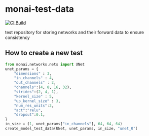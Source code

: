 # monai-test-data

[![CI Build](https://github.com/Project-MONAI/MONAI-extra-test-data/workflows/build/badge.svg?branch=main)](https://github.com/Project-MONAI/MONAI-extra-test-data/commits/main)

test repository for storing networks and their forward data to ensure consistency

## How to create a new test

```python
from monai.networks.nets import UNet
unet_params = {
    "dimensions" : 3,
    "in_channels" : 4,
    "out_channels" : 2,
    "channels":(4, 8, 16, 32),
    "strides":(2, 4, 1),
    "kernel_size" : 5,
    "up_kernel_size" : 3,
    "num_res_units":2,
    "act":"relu",
    "dropout":0.1,
}
in_size = (1, unet_params["in_channels"], 64, 64, 64)
create_model_test_data(UNet, unet_params, in_size, "unet_0")
```
